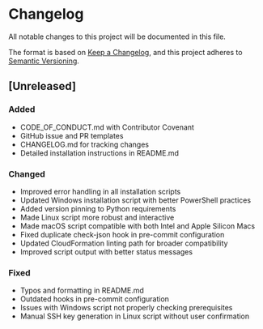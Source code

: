 # Changelog

All notable changes to this project will be documented in this file.

The format is based on [Keep a Changelog](https://keepachangelog.com/en/1.0.0/),
and this project adheres to [Semantic Versioning](https://semver.org/spec/v2.0.0.html).

## [Unreleased]

### Added

- CODE_OF_CONDUCT.md with Contributor Covenant
- GitHub issue and PR templates
- CHANGELOG.md for tracking changes
- Detailed installation instructions in README.md

### Changed

- Improved error handling in all installation scripts
- Updated Windows installation script with better PowerShell practices
- Added version pinning to Python requirements
- Made Linux script more robust and interactive
- Made macOS script compatible with both Intel and Apple Silicon Macs
- Fixed duplicate check-json hook in pre-commit configuration
- Updated CloudFormation linting path for broader compatibility
- Improved script output with better status messages

### Fixed

- Typos and formatting in README.md
- Outdated hooks in pre-commit configuration
- Issues with Windows script not properly checking prerequisites
- Manual SSH key generation in Linux script without user confirmation
